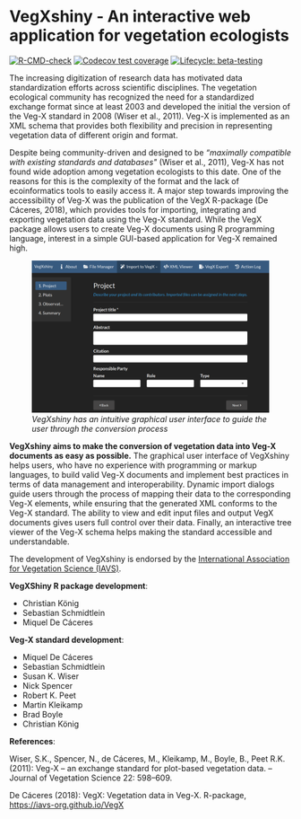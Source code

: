 
<!-- README.md is generated from README.Rmd. Please edit that file -->

# VegXshiny - An interactive web application for vegetation ecologists

<!-- badges: start -->

[![R-CMD-check](https://github.com/ChrKoenig/VegXshiny/workflows/R-CMD-check/badge.svg)](https://github.com/ChrKoenig/VegXshiny/actions)
[![Codecov test
coverage](https://codecov.io/gh/ChrKoenig/VegXshiny/branch/master/graph/badge.svg)](https://app.codecov.io/gh/ChrKoenig/VegXshiny?branch=master)
[![Lifecycle:
beta-testing](https://img.shields.io/badge/lifecycle-experimental-orange.svg)](https://lifecycle.r-lib.org/articles/stages.html#experimental)
<!-- badges: end -->

The increasing digitization of research data has motivated data
standardization efforts across scientific disciplines. The vegetation
ecological community has recognized the need for a standardized exchange
format since at least 2003 and developed the initial the version of the
Veg-X standard in 2008 (Wiser et al., 2011). Veg-X is implemented as an
XML schema that provides both flexibility and precision in representing
vegetation data of different origin and format.

Despite being community-driven and designed to be *“maximally compatible
with existing standards and databases"* (Wiser et al., 2011), Veg-X has
not found wide adoption among vegetation ecologists to this date. One of
the reasons for this is the complexity of the format and the lack of
ecoinformatics tools to easily access it. A major step towards improving
the accessibility of Veg-X was the publication of the VegX R-package (De
Cáceres, 2018), which provides tools for importing, integrating and
exporting vegetation data using the Veg-X standard. While the VegX
package allows users to create Veg-X documents using R programming
language, interest in a simple GUI-based application for Veg-X remained
high.

<figure>
<img src="inst/app/www/images/vegxshiny_UI.png" width="700"
alt="VegXshiny has an intuitive graphical user interface to guide the user through the conversion process" />
<figcaption aria-hidden="true"><em>VegXshiny has an intuitive graphical
user interface to guide the user through the conversion
process</em></figcaption>
</figure>

**VegXshiny aims to make the conversion of vegetation data into Veg-X
documents as easy as possible.** The graphical user interface of
VegXshiny helps users, who have no experience with programming or markup
languages, to build valid Veg-X documents and implement best practices
in terms of data management and interoperability. Dynamic import dialogs
guide users through the process of mapping their data to the
corresponding Veg-X elements, while ensuring that the generated XML
conforms to the Veg-X standard. The ability to view and edit input files
and output VegX documents gives users full control over their data.
Finally, an interactive tree viewer of the Veg-X schema helps making the
standard accessible and understandable.

The development of VegXshiny is endorsed by the [International
Association for Vegetation Science (IAVS)](http://iavs.org/).

**VegXShiny R package development**:

-   Christian König
-   Sebastian Schmidtlein
-   Miquel De Cáceres

**Veg-X standard development**:

-   Miquel De Cáceres
-   Sebastian Schmidtlein
-   Susan K. Wiser
-   Nick Spencer
-   Robert K. Peet
-   Martin Kleikamp
-   Brad Boyle
-   Christian König

**References**:

Wiser, S.K., Spencer, N., de Cáceres, M., Kleikamp, M., Boyle, B., Peet
R.K. (2011): Veg-X – an exchange standard for plot-based vegetation
data. – Journal of Vegetation Science 22: 598–609.

De Cáceres (2018): VegX: Vegetation data in Veg-X. R-package,
<https://iavs-org.github.io/VegX>
